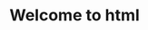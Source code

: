 <!doctype Html>
<html>
<head>
	<title>
		Site
	</title>
</head>
<body>
	<h1> Welcome to html</h1>
</body>
</html>